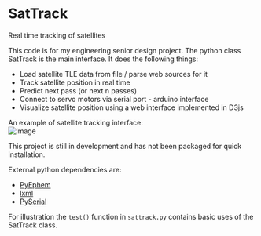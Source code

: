 # SatTrack
Real time tracking of satellites

This code is for my engineering senior design project. The python class SatTrack is the main interface. It does the following things:
* Load satellite TLE data from file / parse web sources for it
* Track satellite position in real time
* Predict next pass (or next n passes)
* Connect to servo motors via serial port - arduino interface
* Visualize satellite position using a web interface implemented in D3js

An example of satellite tracking interface:  
![image](https://github.com/hazrmard/SatTrack/raw/master/demo.gif)

This project is still in development and has not been packaged for quick installation.

External python dependencies are:
* [PyEphem](https://pypi.python.org/pypi/pyephem/)
* [lxml](https://pypi.python.org/pypi/lxml/3.5.0)
* [PySerial](https://pypi.python.org/pypi/pyserial)

For illustration the `test()` function in `sattrack.py` contains basic uses of the SatTrack class.
